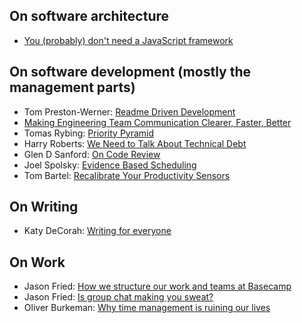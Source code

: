 ## On software architecture

- [You (probably) don't need a JavaScript framework](https://slack-files.com/T03JT4FC2-F151AAF7A-13fe6f98da)

## On software development (mostly the management parts)

- Tom Preston-Werner: [Readme Driven Development](http://tom.preston-werner.com/2010/08/23/readme-driven-development.html)
- [Making Engineering Team Communication Clearer, Faster, Better](http://firstround.com/review/making-engineering-team-communication-clearer-faster-better/)
- Tomas Rybing: [Priority Pyramid](https://theagileist.wordpress.com/2014/12/08/priority-pyramid/)
- Harry Roberts: [We Need to Talk About Technical Debt](https://24ways.org/2016/we-need-to-talk-about-technical-debt/)
- Glen D Sanford: [On Code Review](http://glen.nu/ramblings/oncodereview.php)
- Joel Spolsky: [Evidence Based Scheduling](https://www.joelonsoftware.com/2007/10/26/evidence-based-scheduling/)
- Tom Bartel: [Recalibrate Your Productivity Sensors](https://www.tombartel.de/blog/recalibrate-your-productivity-sensors/)

## On Writing

- Katy DeCorah: [Writing for everyone](http://katydecorah.com/writing-for-everyone/#0)

## On Work

- Jason Fried: [How we structure our work and teams at Basecamp](https://m.signalvnoise.com/how-we-set-up-our-work-cbce3d3d9cae#.nny1hyldm)
- Jason Fried: [Is group chat making you sweat?](https://m.signalvnoise.com/is-group-chat-making-you-sweat-744659addf7d#.7298b39gu)
- Oliver Burkeman: [Why time management is ruining our lives](https://www.theguardian.com/technology/2016/dec/22/why-time-management-is-ruining-our-lives)
